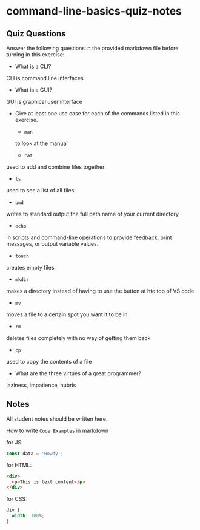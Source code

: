 # command-line-basics-quiz-notes

## Quiz Questions

Answer the following questions in the provided markdown file before turning in this exercise:

- What is a CLI?

CLI is command line interfaces

- What is a GUI?

GUI is graphical user interface

- Give at least one use case for each of the commands listed in this exercise.

  - `man`

  to look at the manual

  - `cat`

used to add and combine files together

- `ls`

used to see a list of all files

- `pwd`

writes to standard output the full path name of your current directory

- `echo`

in scripts and command-line operations to provide feedback, print messages, or output variable values.

- `touch`

creates empty files

- `mkdir`

makes a directory instead of having to use the button at hte top of VS code

- `mv`

moves a file to a certain spot you want it to be in

- `rm`

deletes files completely with no way of getting them back

- `cp`

used to copy the contents of a file

- What are the three virtues of a great programmer?

laziness, impatience, hubris

## Notes

All student notes should be written here.

How to write `Code Examples` in markdown

for JS:

```javascript
const data = 'Howdy';
```

for HTML:

```html
<div>
  <p>This is text content</p>
</div>
```

for CSS:

```css
div {
  width: 100%;
}
```
